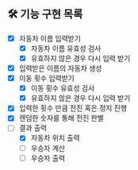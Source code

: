 ## 🛠️ 기능 구현 목록

- [x] 자동차 이름 입력받기
  - [x] 자동차 이름 유효성 검사
  - [x] 유효하지 않은 경우 다시 입력 받기
- [x] 입력받은 이름의 자동차 생성
- [x] 이동 횟수 입력받기
  - [x] 이동 횟수 유효성 검사
  - [x] 유효하지 않은 경우 다시 입력 받기
- [x] 입력한 횟수 만큼 전진 혹은 정지 진행
- [x] 랜덤한 숫자를 통해 전진 판별
- [ ] 결과 출력
  - [x] 자동차 위치 출력
  - [ ] 우승자 계산
  - [ ] 우승자 출력

